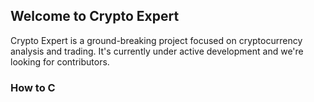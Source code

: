 ## Welcome to Crypto Expert
Crypto Expert is a ground-breaking project focused on cryptocurrency analysis and trading. It's currently under active development and we're looking for contributors.

### How to C
